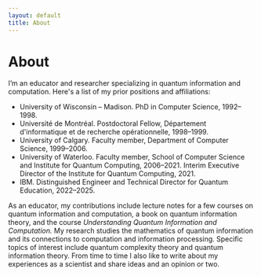 ```yaml
---
layout: default
title: About
---
```


# About

I’m an educator and researcher specializing in quantum information and computation. Here's a list of my prior positions and affiliations:

- University of Wisconsin – Madison. PhD in Computer Science, 1992–1998.
- Université de Montréal. Postdoctoral Fellow, Département d'informatique et de recherche opérationnelle, 1998–1999.
- University of Calgary. Faculty member, Department of Computer Science, 1999–2006.
- University of Waterloo. Faculty member, School of Computer Science and Institute for Quantum Computing, 2006–2021. Interim Executive Director of the Institute for Quantum Computing, 2021.
- IBM. Distinguished Engineer and Technical Director for Quantum Education, 2022–2025.

As an educator, my contributions include lecture notes for a few courses on quantum information and computation, a book on quantum information theory, and the course *Understanding Quantum Information and Computation.* My research studies the mathematics of quantum information and its connections to computation and information processing. Specific topics of interest include quantum complexity theory and quantum information theory. From time to time I also like to write about my experiences as a scientist and share ideas and an opinion or two.
